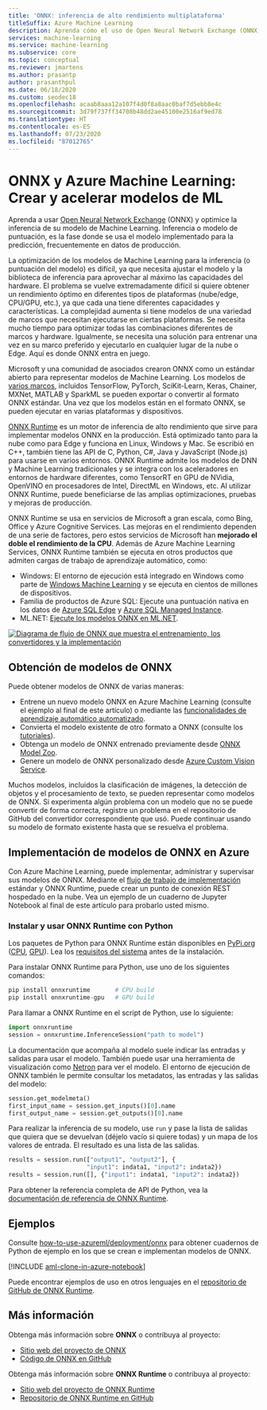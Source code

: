 ```yaml
---
title: 'ONNX: inferencia de alto rendimiento multiplataforma'
titleSuffix: Azure Machine Learning
description: Aprenda cómo el uso de Open Neural Network Exchange (ONNX) puede ayudarle a optimizar la inferencia del modelo de Machine Learning.
services: machine-learning
ms.service: machine-learning
ms.subservice: core
ms.topic: conceptual
ms.reviewer: jmartens
ms.author: prasantp
author: prasanthpul
ms.date: 06/18/2020
ms.custom: seodec18
ms.openlocfilehash: acaab8aaa12a107f4d0f8a8aac0baf7d5ebb8e4c
ms.sourcegitcommit: 3d79f737ff34708b48dd2ae45100e2516af9ed78
ms.translationtype: HT
ms.contentlocale: es-ES
ms.lasthandoff: 07/23/2020
ms.locfileid: "87012765"
---
```

# <a name="onnx-and-azure-machine-learning-create-and-accelerate-ml-models"></a>ONNX y Azure Machine Learning: Crear y acelerar modelos de ML

Aprenda a usar [Open Neural Network Exchange](https://onnx.ai) (ONNX) y optimice la inferencia de su modelo de Machine Learning. Inferencia o modelo de puntuación, es la fase donde se usa el modelo implementado para la predicción, frecuentemente en datos de producción. 

La optimización de los modelos de Machine Learning para la inferencia (o puntuación del modelo) es difícil, ya que necesita ajustar el modelo y la biblioteca de inferencia para aprovechar al máximo las capacidades del hardware. El problema se vuelve extremadamente difícil si quiere obtener un rendimiento óptimo en diferentes tipos de plataformas (nube/edge, CPU/GPU, etc.), ya que cada una tiene diferentes capacidades y características. La complejidad aumenta si tiene modelos de una variedad de marcos que necesitan ejecutarse en ciertas plataformas. Se necesita mucho tiempo para optimizar todas las combinaciones diferentes de marcos y hardware. Igualmente, se necesita una solución para entrenar una vez en su marco preferido y ejecutarlo en cualquier lugar de la nube o Edge. Aquí es donde ONNX entra en juego.

Microsoft y una comunidad de asociados crearon ONNX como un estándar abierto para representar modelos de Machine Learning. Los modelos de [varios marcos](https://onnx.ai/supported-tools), incluidos TensorFlow, PyTorch, SciKit-Learn, Keras, Chainer, MXNet, MATLAB y SparkML se pueden exportar o convertir al formato ONNX estándar. Una vez que los modelos están en el formato ONNX, se pueden ejecutar en varias plataformas y dispositivos.

[ONNX Runtime](https://onnxruntime.ai) es un motor de inferencia de alto rendimiento que sirve para implementar modelos ONNX en la producción. Está optimizado tanto para la nube como para Edge y funciona en Linux, Windows y Mac. Se escribió en C++, también tiene las API de C, Python, C#, Java y JavaScript (Node.js) para usarse en varios entornos. ONNX Runtime admite los modelos de DNN y Machine Learning tradicionales y se integra con los aceleradores en entornos de hardware diferentes, como TensorRT en GPU de NVidia, OpenVINO en procesadores de Intel, DirectML en Windows, etc. Al utilizar ONNX Runtime, puede beneficiarse de las amplias optimizaciones, pruebas y mejoras de producción.

ONNX Runtime se usa en servicios de Microsoft a gran escala, como Bing, Office y Azure Cognitive Services. Las mejoras en el rendimiento dependen de una serie de factores, pero estos servicios de Microsoft han __mejorado el doble el rendimiento de la CPU__. Además de Azure Machine Learning Services, ONNX Runtime también se ejecuta en otros productos que admiten cargas de trabajo de aprendizaje automático, como:
+ Windows: El entorno de ejecución está integrado en Windows como parte de [Windows Machine Learning](https://docs.microsoft.com/windows/ai/windows-ml/) y se ejecuta en cientos de millones de dispositivos. 
+ Familia de productos de Azure SQL: Ejecute una puntuación nativa en los datos de [Azure SQL Edge](https://docs.microsoft.com/azure/azure-sql-edge/onnx-overview) y [Azure SQL Managed Instance](https://docs.microsoft.com/azure/azure-sql/managed-instance/machine-learning-services-overview).
+ ML.NET: [Ejecute los modelos ONNX en ML.NET](https://docs.microsoft.com/dotnet/machine-learning/tutorials/object-detection-onnx).


[![Diagrama de flujo de ONNX que muestra el entrenamiento, los convertidores y la implementación](./media/concept-onnx/onnx.png)](././media/concept-onnx/onnx.png#lightbox)

## <a name="get-onnx-models"></a>Obtención de modelos de ONNX

Puede obtener modelos de ONNX de varias maneras:
+ Entrene un nuevo modelo ONNX en Azure Machine Learning (consulte el ejemplo al final de este artículo) o mediante las [funcionalidades de aprendizaje automático automatizado](concept-automated-ml.md#automl--onnx).
+ Convierta el modelo existente de otro formato a ONNX (consulte los [tutoriales](https://github.com/onnx/tutorials)). 
+ Obtenga un modelo de ONNX entrenado previamente desde [ONNX Model Zoo](https://github.com/onnx/models).
+ Genere un modelo de ONNX personalizado desde [Azure Custom Vision Service](https://docs.microsoft.com/azure/cognitive-services/Custom-Vision-Service/). 

Muchos modelos, incluidos la clasificación de imágenes, la detección de objetos y el procesamiento de texto, se pueden representar como modelos de ONNX. Si experimenta algún problema con un modelo que no se puede convertir de forma correcta, registre un problema en el repositorio de GitHub del convertidor correspondiente que usó. Puede continuar usando su modelo de formato existente hasta que se resuelva el problema.

## <a name="deploy-onnx-models-in-azure"></a>Implementación de modelos de ONNX en Azure

Con Azure Machine Learning, puede implementar, administrar y supervisar sus modelos de ONNX. Mediante el [flujo de trabajo de implementación](concept-model-management-and-deployment.md) estándar y ONNX Runtime, puede crear un punto de conexión REST hospedado en la nube. Vea un ejemplo de un cuaderno de Jupyter Notebook al final de este artículo para probarlo usted mismo. 

### <a name="install-and-use-onnx-runtime-with-python"></a>Instalar y usar ONNX Runtime con Python

Los paquetes de Python para ONNX Runtime están disponibles en [PyPi.org](https://pypi.org) ([CPU](https://pypi.org/project/onnxruntime), [GPU](https://pypi.org/project/onnxruntime-gpu)). Lea los [requisitos del sistema](https://github.com/Microsoft/onnxruntime#system-requirements) antes de la instalación. 

 Para instalar ONNX Runtime para Python, use uno de los siguientes comandos: 
```python   
pip install onnxruntime       # CPU build
pip install onnxruntime-gpu   # GPU build
```

Para llamar a ONNX Runtime en el script de Python, use lo siguiente:    
```python
import onnxruntime
session = onnxruntime.InferenceSession("path to model")
```

La documentación que acompaña al modelo suele indicar las entradas y salidas para usar el modelo. También puede usar una herramienta de visualización como [Netron](https://github.com/lutzroeder/Netron) para ver el modelo. El entorno de ejecución de ONNX también le permite consultar los metadatos, las entradas y las salidas del modelo:    
```python
session.get_modelmeta()
first_input_name = session.get_inputs()[0].name
first_output_name = session.get_outputs()[0].name
```

Para realizar la inferencia de su modelo, use `run` y pase la lista de salidas que quiera que se devuelvan (déjelo vacío si quiere todas) y un mapa de los valores de entrada. El resultado es una lista de las salidas.  
```python
results = session.run(["output1", "output2"], {
                      "input1": indata1, "input2": indata2})
results = session.run([], {"input1": indata1, "input2": indata2})
```

Para obtener la referencia completa de API de Python, vea la [documentación de referencia de ONNX Runtime](https://aka.ms/onnxruntime-python).    

## <a name="examples"></a>Ejemplos
Consulte [how-to-use-azureml/deployment/onnx](https://github.com/Azure/MachineLearningNotebooks/blob/master/how-to-use-azureml/deployment/onnx) para obtener cuadernos de Python de ejemplo en los que se crean e implementan modelos de ONNX.

[!INCLUDE [aml-clone-in-azure-notebook](../../includes/aml-clone-for-examples.md)]

Puede encontrar ejemplos de uso en otros lenguajes en el [repositorio de GitHub de ONNX Runtime](https://github.com/microsoft/onnxruntime/tree/master/samples).

## <a name="more-info"></a>Más información

Obtenga más información sobre **ONNX** o contribuya al proyecto:
+ [Sitio web del proyecto de ONNX](https://onnx.ai)
+ [Código de ONNX en GitHub](https://github.com/onnx/onnx)

Obtenga más información sobre **ONNX Runtime** o contribuya al proyecto:
+ [Sitio web del proyecto de ONNX Runtime](https://onnxruntime.ai)
+ [Repositorio de ONNX Runtime en GitHub](https://github.com/Microsoft/onnxruntime)


